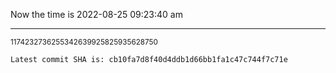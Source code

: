 Now the time is 2022-08-25 09:23:40 am

---

<small>1174232736255342639925825935628750</small>

```txt
Latest commit SHA is: cb10fa7d8f40d4ddb1d66bb1fa1c47c744f7c71e
```
